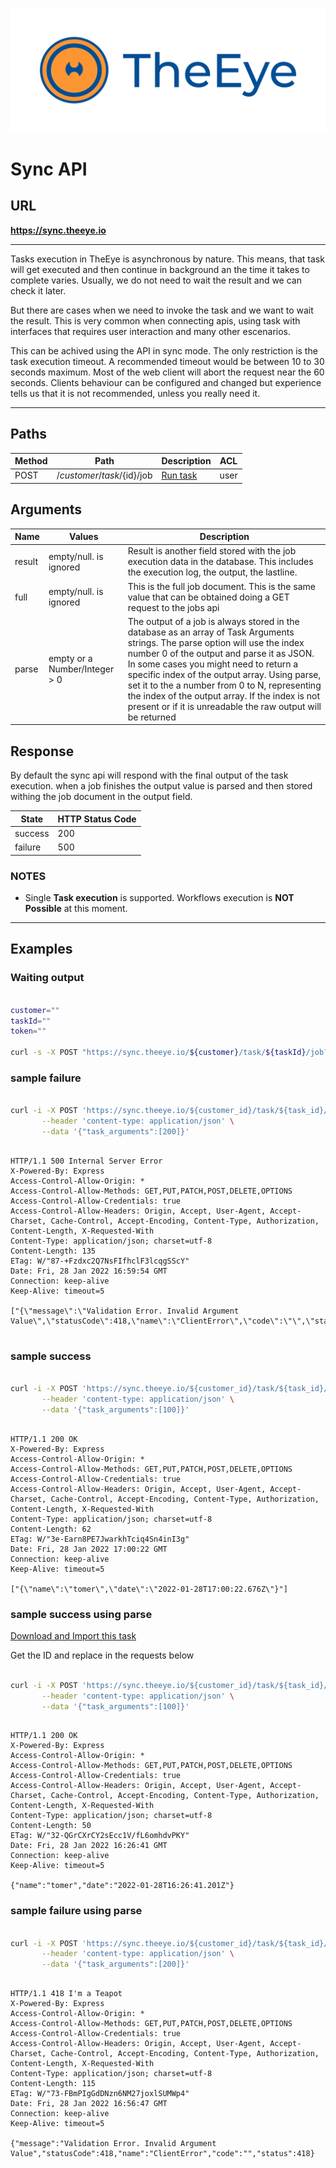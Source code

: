 [![theeye.io](../../images/logo-theeye-theOeye-logo2.png)](https://theeye.io/index.html)

# Sync API

## URL

**https://sync.theeye.io**

____

Tasks execution in TheEye is asynchronous by nature. This means, that task will get executed and then continue in background an the time it takes to complete varies. Usually, we do not need to wait the result and we can check it later.                                                    

But there are cases when we need to invoke the task and we want to wait the result. This is very common when connecting apis, using task with interfaces that requires user interaction and many other escenarios. 

This can be achived using the API in sync mode. The only restriction is the task execution timeout. A recommended timeout would be between 10 to 30 seconds maximum. Most of the web client will abort the request near the 60 seconds. Clients behaviour can be configured and changed but experience tells us that it is not recommended, unless you really need it.

___


## Paths

| Method | Path | Description | ACL | 
| ---- |  ----|  ----|  ----|
| POST | /${customer}/task/${id}/job | [Run task](#waiting-output) | user | 


## Arguments


| Name | Values | Description | 
| ---- |  ---- |  ---- |
| result | empty/null. is ignored | Result is another field stored with the job execution data in the database. This includes the execution log, the output, the lastline. | 
| full | empty/null. is ignored | This is the full job document. This is the same value that can be obtained doing a GET request to the jobs api |  
| parse | empty or a Number/Integer > 0 | The output of a job is always stored in the database as an array of Task Arguments strings.  The parse option will use the index number 0 of the output and parse it as JSON.  In some cases you might need to return a specific index of the output array. Using parse, set it to the a number from 0 to N, representing the index of the output array.  If the index is not present or if it is unreadable the raw output will be returned |  


## Response

By default the sync api will respond with the final output of the task execution. when a job finishes the output value is parsed and then stored withing the job document in the output field.

| State | HTTP Status Code | 
| ---- |  ---- |
| success | 200 | 
| failure | 500 | 


### NOTES

* Single **Task execution** is supported. Workflows execution is **NOT Possible** at this moment.

______


## Examples

### Waiting output

```bash

customer=""
taskId=""
token=""

curl -s -X POST "https://sync.theeye.io/${customer}/task/${taskId}/job?access_token=${token}" | jq .output


```

### sample failure


```bash

curl -i -X POST 'https://sync.theeye.io/${customer_id}/task/${task_id}/job?access_token=${token}' \
       --header 'content-type: application/json' \
       --data '{"task_arguments":[200]}'

```


```http

HTTP/1.1 500 Internal Server Error
X-Powered-By: Express
Access-Control-Allow-Origin: *
Access-Control-Allow-Methods: GET,PUT,PATCH,POST,DELETE,OPTIONS
Access-Control-Allow-Credentials: true
Access-Control-Allow-Headers: Origin, Accept, User-Agent, Accept-Charset, Cache-Control, Accept-Encoding, Content-Type, Authorization, Content-Length, X-Requested-With
Content-Type: application/json; charset=utf-8
Content-Length: 135
ETag: W/"87-+Fzdxc2Q7NsFIfhclF3lcqgSScY"
Date: Fri, 28 Jan 2022 16:59:54 GMT
Connection: keep-alive
Keep-Alive: timeout=5

["{\"message\":\"Validation Error. Invalid Argument Value\",\"statusCode\":418,\"name\":\"ClientError\",\"code\":\"\",\"status\":418}"]


```

### sample success


```bash

curl -i -X POST 'https://sync.theeye.io/${customer_id}/task/${task_id}/job?access_token=${token}' \
       --header 'content-type: application/json' \
       --data '{"task_arguments":[100]}'

```

```http

HTTP/1.1 200 OK
X-Powered-By: Express
Access-Control-Allow-Origin: *
Access-Control-Allow-Methods: GET,PUT,PATCH,POST,DELETE,OPTIONS
Access-Control-Allow-Credentials: true
Access-Control-Allow-Headers: Origin, Accept, User-Agent, Accept-Charset, Cache-Control, Accept-Encoding, Content-Type, Authorization, Content-Length, X-Requested-With
Content-Type: application/json; charset=utf-8
Content-Length: 62
ETag: W/"3e-Earn8PE7JwarkhTciq4Sn4inI3g"
Date: Fri, 28 Jan 2022 17:00:22 GMT
Connection: keep-alive
Keep-Alive: timeout=5

["{\"name\":\"tomer\",\"date\":\"2022-01-28T17:00:22.676Z\"}"]

```


###  sample success using parse

[Download and Import this task](ensync/Rest_API_Response.json ":ignore")


Get the ID and replace in the requests below

```bash

curl -i -X POST 'https://sync.theeye.io/${customer_id}/task/${task_id}/job?parse&access_token=${token}' \
       --header 'content-type: application/json' \
       --data '{"task_arguments":[100]}'

```


```http

HTTP/1.1 200 OK
X-Powered-By: Express
Access-Control-Allow-Origin: *
Access-Control-Allow-Methods: GET,PUT,PATCH,POST,DELETE,OPTIONS
Access-Control-Allow-Credentials: true
Access-Control-Allow-Headers: Origin, Accept, User-Agent, Accept-Charset, Cache-Control, Accept-Encoding, Content-Type, Authorization, Content-Length, X-Requested-With
Content-Type: application/json; charset=utf-8
Content-Length: 50
ETag: W/"32-QGrCXrCY2sEcc1V/fL6omhdvPKY"
Date: Fri, 28 Jan 2022 16:26:41 GMT
Connection: keep-alive
Keep-Alive: timeout=5

{"name":"tomer","date":"2022-01-28T16:26:41.201Z"}

```

###  sample failure using parse


```bash

curl -i -X POST 'https://sync.theeye.io/${customer_id}/task/${task_id}/job?parse&access_token=${token}' \
       --header 'content-type: application/json' \
       --data '{"task_arguments":[200]}'

```


```http

HTTP/1.1 418 I'm a Teapot
X-Powered-By: Express
Access-Control-Allow-Origin: *
Access-Control-Allow-Methods: GET,PUT,PATCH,POST,DELETE,OPTIONS
Access-Control-Allow-Credentials: true
Access-Control-Allow-Headers: Origin, Accept, User-Agent, Accept-Charset, Cache-Control, Accept-Encoding, Content-Type, Authorization, Content-Length, X-Requested-With
Content-Type: application/json; charset=utf-8
Content-Length: 115
ETag: W/"73-FBmPIgGdDNzn6NM27joxlSUMWp4"
Date: Fri, 28 Jan 2022 16:56:47 GMT
Connection: keep-alive
Keep-Alive: timeout=5

{"message":"Validation Error. Invalid Argument Value","statusCode":418,"name":"ClientError","code":"","status":418}

```

